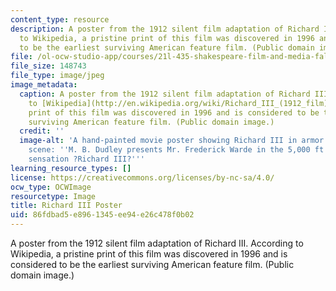 ```yaml
---
content_type: resource
description: A poster from the 1912 silent film adaptation of Richard III. According
  to Wikipedia, a pristine print of this film was discovered in 1996 and is considered
  to be the earliest surviving American feature film. (Public domain image.)
file: /ol-ocw-studio-app/courses/21l-435-shakespeare-film-and-media-fall-2002/86fdbad5e8961345ee94e26c478f0b02_21l-435f02.jpg
file_size: 148743
file_type: image/jpeg
image_metadata:
  caption: A poster from the 1912 silent film adaptation of Richard III. According
    to [Wikipedia](http://en.wikipedia.org/wiki/Richard_III_(1912_film)), a pristine
    print of this film was discovered in 1996 and is considered to be the earliest
    surviving American feature film. (Public domain image.)
  credit: ''
  image-alt: 'A hand-painted movie poster showing Richard III in armor in a battle
    scene: ''M. B. Dudley presents Mr. Frederick Warde in the 5,000 ft. photoplay
    sensation ?Richard III?'''
learning_resource_types: []
license: https://creativecommons.org/licenses/by-nc-sa/4.0/
ocw_type: OCWImage
resourcetype: Image
title: Richard III Poster
uid: 86fdbad5-e896-1345-ee94-e26c478f0b02
---
```

A poster from the 1912 silent film adaptation of Richard III. According to Wikipedia, a pristine print of this film was discovered in 1996 and is considered to be the earliest surviving American feature film. (Public domain image.)